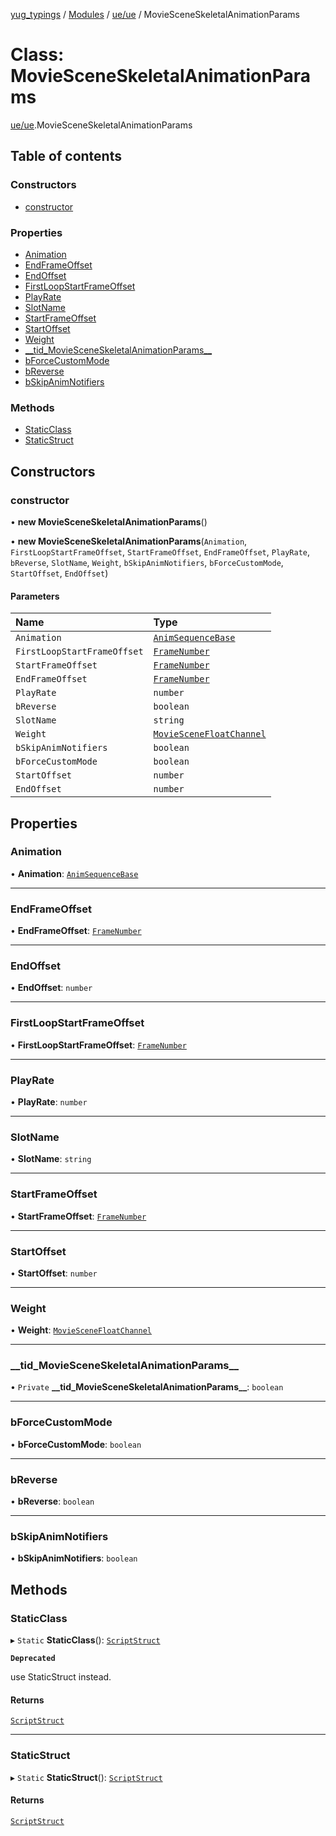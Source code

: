 [yug_typings](../README.md) / [Modules](../modules.md) / [ue/ue](../modules/ue_ue.md) / MovieSceneSkeletalAnimationParams

# Class: MovieSceneSkeletalAnimationParams

[ue/ue](../modules/ue_ue.md).MovieSceneSkeletalAnimationParams

## Table of contents

### Constructors

- [constructor](ue_ue.MovieSceneSkeletalAnimationParams.md#constructor)

### Properties

- [Animation](ue_ue.MovieSceneSkeletalAnimationParams.md#animation)
- [EndFrameOffset](ue_ue.MovieSceneSkeletalAnimationParams.md#endframeoffset)
- [EndOffset](ue_ue.MovieSceneSkeletalAnimationParams.md#endoffset)
- [FirstLoopStartFrameOffset](ue_ue.MovieSceneSkeletalAnimationParams.md#firstloopstartframeoffset)
- [PlayRate](ue_ue.MovieSceneSkeletalAnimationParams.md#playrate)
- [SlotName](ue_ue.MovieSceneSkeletalAnimationParams.md#slotname)
- [StartFrameOffset](ue_ue.MovieSceneSkeletalAnimationParams.md#startframeoffset)
- [StartOffset](ue_ue.MovieSceneSkeletalAnimationParams.md#startoffset)
- [Weight](ue_ue.MovieSceneSkeletalAnimationParams.md#weight)
- [\_\_tid\_MovieSceneSkeletalAnimationParams\_\_](ue_ue.MovieSceneSkeletalAnimationParams.md#__tid_moviesceneskeletalanimationparams__)
- [bForceCustomMode](ue_ue.MovieSceneSkeletalAnimationParams.md#bforcecustommode)
- [bReverse](ue_ue.MovieSceneSkeletalAnimationParams.md#breverse)
- [bSkipAnimNotifiers](ue_ue.MovieSceneSkeletalAnimationParams.md#bskipanimnotifiers)

### Methods

- [StaticClass](ue_ue.MovieSceneSkeletalAnimationParams.md#staticclass)
- [StaticStruct](ue_ue.MovieSceneSkeletalAnimationParams.md#staticstruct)

## Constructors

### constructor

• **new MovieSceneSkeletalAnimationParams**()

• **new MovieSceneSkeletalAnimationParams**(`Animation`, `FirstLoopStartFrameOffset`, `StartFrameOffset`, `EndFrameOffset`, `PlayRate`, `bReverse`, `SlotName`, `Weight`, `bSkipAnimNotifiers`, `bForceCustomMode`, `StartOffset`, `EndOffset`)

#### Parameters

| Name | Type |
| :------ | :------ |
| `Animation` | [`AnimSequenceBase`](ue_ue.AnimSequenceBase.md) |
| `FirstLoopStartFrameOffset` | [`FrameNumber`](ue_ue.FrameNumber.md) |
| `StartFrameOffset` | [`FrameNumber`](ue_ue.FrameNumber.md) |
| `EndFrameOffset` | [`FrameNumber`](ue_ue.FrameNumber.md) |
| `PlayRate` | `number` |
| `bReverse` | `boolean` |
| `SlotName` | `string` |
| `Weight` | [`MovieSceneFloatChannel`](ue_ue.MovieSceneFloatChannel.md) |
| `bSkipAnimNotifiers` | `boolean` |
| `bForceCustomMode` | `boolean` |
| `StartOffset` | `number` |
| `EndOffset` | `number` |

## Properties

### Animation

• **Animation**: [`AnimSequenceBase`](ue_ue.AnimSequenceBase.md)

___

### EndFrameOffset

• **EndFrameOffset**: [`FrameNumber`](ue_ue.FrameNumber.md)

___

### EndOffset

• **EndOffset**: `number`

___

### FirstLoopStartFrameOffset

• **FirstLoopStartFrameOffset**: [`FrameNumber`](ue_ue.FrameNumber.md)

___

### PlayRate

• **PlayRate**: `number`

___

### SlotName

• **SlotName**: `string`

___

### StartFrameOffset

• **StartFrameOffset**: [`FrameNumber`](ue_ue.FrameNumber.md)

___

### StartOffset

• **StartOffset**: `number`

___

### Weight

• **Weight**: [`MovieSceneFloatChannel`](ue_ue.MovieSceneFloatChannel.md)

___

### \_\_tid\_MovieSceneSkeletalAnimationParams\_\_

• `Private` **\_\_tid\_MovieSceneSkeletalAnimationParams\_\_**: `boolean`

___

### bForceCustomMode

• **bForceCustomMode**: `boolean`

___

### bReverse

• **bReverse**: `boolean`

___

### bSkipAnimNotifiers

• **bSkipAnimNotifiers**: `boolean`

## Methods

### StaticClass

▸ `Static` **StaticClass**(): [`ScriptStruct`](ue_ue.ScriptStruct.md)

**`Deprecated`**

use StaticStruct instead.

#### Returns

[`ScriptStruct`](ue_ue.ScriptStruct.md)

___

### StaticStruct

▸ `Static` **StaticStruct**(): [`ScriptStruct`](ue_ue.ScriptStruct.md)

#### Returns

[`ScriptStruct`](ue_ue.ScriptStruct.md)
